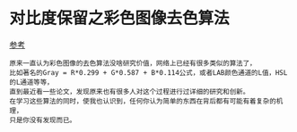 # 对比度保留之彩色图像去色算法

[参考](https://www.cnblogs.com/Imageshop/p/3430742.html)

    原来一直认为彩色图像的去色算法没啥研究价值，网络上已经有很多类似的算法了，
    比如著名的Gray = R*0.299 + G*0.587 + B*0.114公式，或者LAB颜色通道的L值，HSL的L通道等等，
    直到最近看一些论文，发现原来也有很多人对这个过程进行过详细的研究和创新。
    在学习这些算法的同时，使我也认识到，任何你认为简单的东西在背后都有可能有着复杂的机理，
    只是你没有发现而已。
